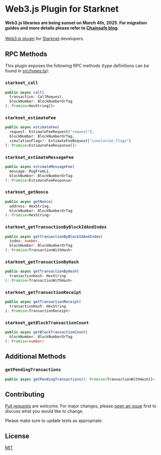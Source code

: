 # Web3.js Plugin for Starknet

#### Web3.js libraries are being sunset on March 4th, 2025. For migration guides and more details please refer to [Chainsafe blog](https://blog.chainsafe.io/web3-js-sunset/)

[Web3.js plugin](https://docs.web3js.org/guides/web3_plugin_guide/) for
[Starknet](https://www.starknet.io/) developers.

## RPC Methods

This plugin exposes the following RPC methods (type definitions can be found in
[src/types.ts](src/types.ts)):

### `starknet_call`

```ts
public async call(
  transaction: CallRequest,
  blockNumber: BlockNumberOrTag
): Promise<HexString[]>
```

### `starknet_estimateFee`

```ts
public async estimateFee(
  request: EstimateFeeRequest["request"],
  blockNumber: BlockNumberOrTag,
  simulationFlags?: EstimateFeeRequest["simulation_flags"]
): Promise<EstimateFeeResponse[]>
```

### `starknet_estimateMessageFee`

```ts
public async estimateMessageFee(
  message: MsgFromL1,
  blockNumber: BlockNumberOrTag
): Promise<EstimateFeeResponse>
```

### `starknet_getNonce`

```ts
public async getNonce(
  address: HexString,
  blockNumber: BlockNumberOrTag
): Promise<HexString>
```

### `starknet_getTransactionByBlockIdAndIndex`

```ts
public async getTransactionByBlockIdAndIndex(
  index: number,
  blockNumber: BlockNumberOrTag
): Promise<TransactionWithHash>
```

### `starknet_getTransactionByHash`

```ts
public async getTransactionByHash(
  transactionHash: HexString
): Promise<TransactionWithHash>
```

### `starknet_getTransactionReceipt`

```ts
public async getTransactionReceipt(
  transactionHash: HexString
): Promise<TransactionReceipt>
```

### `starknet_getBlockTransactionCount`

```ts
public async getBlockTransactionCount(
  blockNumber: BlockNumberOrTag
): Promise<number>
```

## Additional Methods

### `getPendingTransactions`

```ts
public async getPendingTransactions(): Promise<TransactionWithHash[]>
```

## Contributing

[Pull requests](https://github.com/ChainSafe/web3-plugin-starknet/pulls) are
welcome. For major changes, please
[open an issue](https://github.com/ChainSafe/web3-plugin-starknet/issues/new)
first to discuss what you would like to change.

Please make sure to update tests as appropriate.

## License

[MIT](https://choosealicense.com/licenses/mit/)
